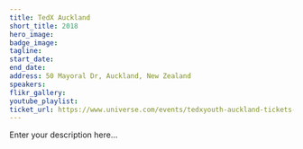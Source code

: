 ```yaml
---
title: TedX Auckland
short_title: 2018
hero_image:
badge_image:
tagline:
start_date:
end_date:
address: 50 Mayoral Dr, Auckland, New Zealand
speakers:
flikr_gallery:
youtube_playlist:
ticket_url: https://www.universe.com/events/tedxyouth-auckland-tickets-auckland-C4ZGY0
---
```


Enter your description here...
